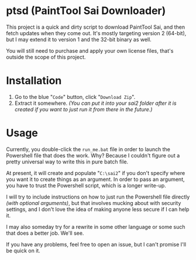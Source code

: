 # ptsd (PaintTool Sai Downloader)

This project is a quick and dirty script to download PaintTool Sai, and then fetch updates when they come out. It's mostly targeting version 2 (64-bit), but I may extend it to version 1 and the 32-bit binary as well.

You will still need to purchase and apply your own license files, that's outside the scope of this project.

# Installation

1. Go to the blue "`Code`" button, click "`Download Zip`".
2. Extract it somewhere. _(You can put it into your sai2 folder after it is created if you want to just run it from there in the future.)_

# Usage

Currently, you double-click the `run_me.bat` file in order to launch the Powershell file that does the work. Why? Because I couldn't figure out a pretty universal way to write this in pure batch file.

At present, it will create and populate "`C:\sai2`" if you don't specify where you want it to create things as an argument. In order to pass an argument, you have to trust the Powershell script, which is a longer write-up.

I will try to include instructions on how to just run the Powershell file directly _(with optional arguments)_, but that involves mucking about with security settings, and I don't love the idea of making anyone less secure if I can help it.

I may also someday try for a rewrite in some other language or some such that does a better job. We'll see.

If you have any problems, feel free to open an issue, but I can't promise I'll be quick on it.
